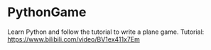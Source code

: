 # PythonGame
Learn Python and follow the tutorial to write a plane game.
Tutorial: https://www.bilibili.com/video/BV1ex411x7Em
